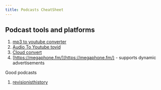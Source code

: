```yaml
---
title: Podcasts CheatSheet
---
```

## Podcast tools and platforms

1. [mp3 to youtube converter](http://mp3tovideoconverter.com/)
1. [Audio To Youtube tovid](http://tovid.io/)
1. [Cloud convert](https://cloudconvert.com)
1. [https://megaphone.fm/](https://megaphone.fm/) - supports dynamic advertisements

Good podcasts

1. [revisionisthistory](http://revisionisthistory.com/)
